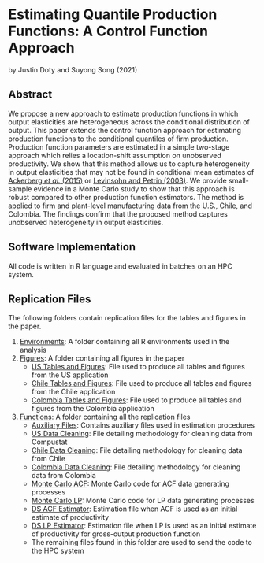 # Estimating Quantile Production Functions: A Control Function Approach
by Justin Doty and Suyong Song (2021)
## Abstract
We propose a new approach to estimate production functions in which output elasticities are heterogeneous across the conditional distribution of output. This paper extends the control function approach for estimating production functions to the conditional quantiles of firm production. Production function parameters are estimated in a simple two-stage approach which relies a location-shift assumption on unobserved productivity. We show that this method allows us to capture heterogeneity in output elasticities that may not be found in conditional mean estimates of [Ackerberg *et al.* (2015)](https://doi.org/10.3982/ECTA13408) or [Levinsohn and Petrin (2003)](https://doi.org/10.1111/1467-937X.00246). We provide small-sample evidence in a Monte Carlo study to show that this approach is robust compared to other production function estimators. The method is applied to firm and plant-level manufacturing data from the U.S., Chile, and Colombia. The findings confirm that the proposed method captures unobserved heterogeneity in output elasticities.

## Software Implementation
All code is written in R language and evaluated in batches on an HPC system.

## Replication Files
The following folders contain replication files for the tables and figures in the paper.
1. [Environments](/Environments): A folder containing all R environments used in the analysis
2. [Figures](/Figures): A folder containing all figures in the paper
	- [US Tables and Figures](/Figures/US/Tables_and_Figures_US.R): File used to produce all tables and figures from the US application
	- [Chile Tables and Figures](/Figures/Chile/Tables_and_Figures_CHL.R): File used to produce all tables and figures from the Chile application
	- [Colombia Tables and Figures](/Figures/Colombia/Tables_and_Figures_COL.R): File used to produce all tables and figures from the Colombia application
3. [Functions](/Functions): A folder containing all the replication files
	- [Auxiliary Files](/Functions/Aux_Fun.R): Contains auxiliary files used in estimation procedures
	- [US Data Cleaning](/Functions/Compustat_Cleaning.R): File detailing methodology for cleaning data from Compustat
	- [Chile Data Cleaning](/Functions/ENIA_Cleaning.R): File detailing methodology for cleaning data from Chile
	- [Colombia Data Cleaning](/Functions/COL_Cleaning.R): File detailing methodology for cleaning data from Colombia
	- [Monte Carlo ACF](/Functions/Monte_Carlo_ACF.R): Monte Carlo code for ACF data generating processes
	- [Monte Carlo LP](/Functions/Monte_Carlo_LP.R): Monte Carlo code for LP data generating processes
	- [DS ACF Estimator](/Functions/QACF_Boot.R): Estimation file when ACF is used as an initial estimate of productivity
	- [DS LP Estimator](/Functions/QLP_Boot.R): Estimation file when LP is used as an initial estimate of productivity for gross-output production function
	- The remaining files found in this folder are used to send the code to the HPC system


